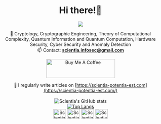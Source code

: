 <h1 align="center">Hi there!👋</h1>

<div align="center">
<p align="left">

![](https://komarev.com/ghpvc/?username=Scientia-Potentia-Est-Tw&color=red)

🌱 Cryptology, Cryptographic Engineering, Theory of Computational Complexity, Quantum Information and Quantum Computation, Hardware Security, Cyber Security and Anomaly Detection<br>
📫 Contact: **scientia.infosec@gmail.com**  

<a href="https://www.buymeacoffee.com/Scientia" target="_blank"><img src="https://cdn.buymeacoffee.com/buttons/v2/default-green.png" alt="Buy Me A Coffee" style="height: 60px !important;width: 217px !important;" ></a>

📝 I regularly write articles on [https://scientia-potentia-est.com](https://scientia-potentia-est.com/)<br><br>
![Scientia's GitHub stats](https://github-readme-stats.vercel.app/api?username=Scientia-Potentia-Est-Tw&show_icons=true&theme=merko&custom_title=Status)<br>
[![Top Langs](https://github-readme-stats.vercel.app/api/top-langs/?username=Scientia-Potentia-Est-Tw&layout=pie)](https://github.com/anuraghazra/github-readme-stats)<br>
<a href="https://twitter.com/ScientiaTw" target="_blank"><img align="center" src="https://raw.githubusercontent.com/rahuldkjain/github-profile-readme-generator/master/src/images/icons/Social/twitter.svg" alt="ScientiaTw" height="30" width="40" /></a>
<a href="https://linkedin.com/in/hong-sheng-huang-b45510149/" target="_blank"><img align="center" src="https://raw.githubusercontent.com/rahuldkjain/github-profile-readme-generator/master/src/images/icons/Social/linked-in-alt.svg" alt="ScientiaTw" height="30" width="40" /></a>
<a href="https://fb.com/ScientiaPotentiaEstTw" target="_blank"><img align="center" src="https://raw.githubusercontent.com/rahuldkjain/github-profile-readme-generator/master/src/images/icons/Social/facebook.svg" alt="ScientiaTw" height="30" width="40" /></a>
<a href="https://www.instagram.com/scientia_potentia_est_tw/" target="_blank"><img align="center" src="https://raw.githubusercontent.com/rahuldkjain/github-profile-readme-generator/master/src/images/icons/Social/instagram.svg" alt="ScientiaTw" height="30" width="40" /></a>
  
</div>
